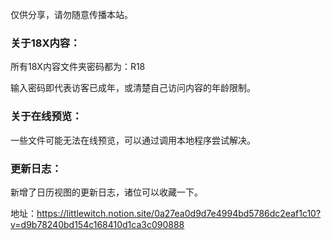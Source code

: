 仅供分享，请勿随意传播本站。



### 关于18X内容：

所有18X内容文件夹密码都为：R18

输入密码即代表访客已成年，或清楚自己访问内容的年龄限制。



### 关于在线预览：

一些文件可能无法在线预览，可以通过调用本地程序尝试解决。



### 更新日志：

新增了日历视图的更新日志，诸位可以收藏一下。

地址：https://littlewitch.notion.site/0a27ea0d9d7e4994bd5786dc2eaf1c10?v=d9b78240bd154c168410d1ca3c090888

